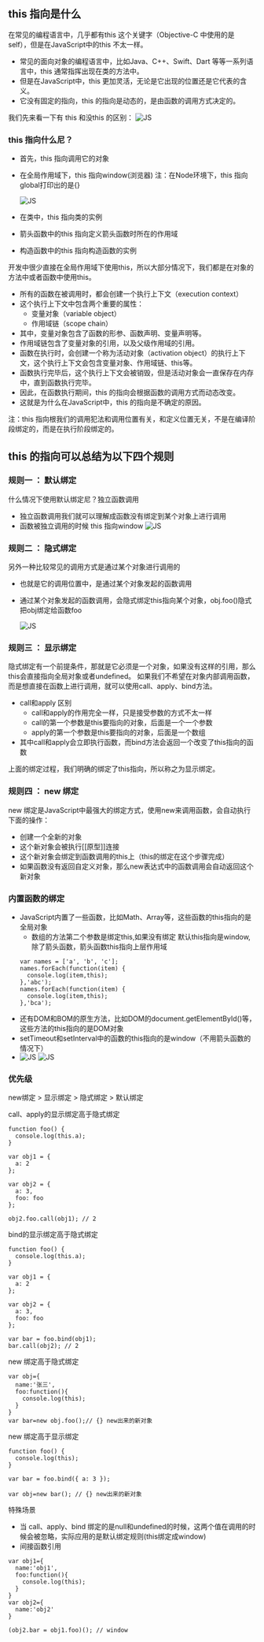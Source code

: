 ## this 指向是什么
在常见的编程语言中，几乎都有this 这个关键字（Objective-C 中使用的是self），但是在JavaScript中的this 不太一样。
- 常见的面向对象的编程语言中，比如Java、C++、Swift、Dart 等等一系列语言中，this 通常指挥出现在类的方法中。
- 但是在JavaScript中，this 更加灵活，无论是它出现的位置还是它代表的含义。
- 它没有固定的指向，this 的指向是动态的，是由函数的调用方式决定的。

我们先来看一下有 this 和没this 的区别：
  <img :src="$withBase('/images/image-26.png')" alt="JS">
### this 指向什么尼？
- 首先，this 指向调用它的对象
- 在全局作用域下，this 指向window(浏览器) 注：在Node环境下，this 指向global打印出的是{}

  <img :src="$withBase('/images/image-27.png')" alt="JS">
- 在类中，this 指向类的实例
- 箭头函数中的this 指向定义箭头函数时所在的作用域
- 构造函数中的this 指向构造函数的实例
  
开发中很少直接在全局作用域下使用this，所以大部分情况下，我们都是在对象的方法中或者函数中使用this。
- 所有的函数在被调用时，都会创建一个执行上下文（execution context）
- 这个执行上下文中包含两个重要的属性：
  - 变量对象（variable object）
  - 作用域链（scope chain）
- 其中，变量对象包含了函数的形参、函数声明、变量声明等。
- 作用域链包含了变量对象的引用，以及父级作用域的引用。
- 函数在执行时，会创建一个称为活动对象（activation object）的执行上下文，这个执行上下文会包含变量对象、作用域链、this等。
- 函数执行完毕后，这个执行上下文会被销毁，但是活动对象会一直保存在内存中，直到函数执行完毕。
- 因此，在函数执行期间，this 的指向会根据函数的调用方式而动态改变。
- 这就是为什么在JavaScript中，this 的指向是不确定的原因。
  
注：this 指向根我们的调用犯法和调用位置有关，和定义位置无关，不是在编译阶段绑定的，而是在执行阶段绑定的。
  
## this 的指向可以总结为以下四个规则
### 规则一 ： 默认绑定
什么情况下使用默认绑定尼？独立函数调用
- 独立函数调用我们就可以理解成函数没有绑定到某个对象上进行调用
- 函数被独立调用的时候 this 指向window
  <img :src="$withBase('/images/image-24.png')" alt="JS">

### 规则二 ： 隐式绑定
另外一种比较常见的调用方式是通过某个对象进行调用的
- 也就是它的调用位置中，是通过某个对象发起的函数调用
- 通过某个对象发起的函数调用，会隐式绑定this指向某个对象，obj.foo()隐式把obj绑定给函数foo
  
  <img :src="$withBase('/images/image-25.png')" alt="JS">

### 规则三 ： 显示绑定
隐式绑定有一个前提条件，那就是它必须是一个对象，如果没有这样的引用，那么this会直接指向全局对象或者undefined。
如果我们不希望在对象内部调用函数，而是想直接在函数上进行调用，就可以使用call、apply、bind方法。
- call和apply 区别
  - call和apply的作用完全一样，只是接受参数的方式不太一样
  - call的第一个参数是this要指向的对象，后面是一个一个参数
  - apply的第一个参数是this要指向的对象，后面是一个数组
- 其中call和apply会立即执行函数，而bind方法会返回一个改变了this指向的函数

上面的绑定过程，我们明确的绑定了this指向，所以称之为显示绑定。

### 规则四 ： new 绑定
new 绑定是JavaScript中最强大的绑定方式，使用new来调用函数，会自动执行下面的操作：
- 创建一个全新的对象
- 这个新对象会被执行[[原型]]连接
- 这个新对象会绑定到函数调用的this上（this的绑定在这个步骤完成）
- 如果函数没有返回自定义对象，那么new表达式中的函数调用会自动返回这个新对象

### 内置函数的绑定
- JavaScript内置了一些函数，比如Math、Array等，这些函数的this指向的是全局对象
  - 数组的方法第二个参数是绑定this,如果没有绑定 默认this指向是window,除了箭头函数，箭头函数this指向上层作用域
  ```
  var names = ['a', 'b', 'c'];
  names.forEach(function(item) {
    console.log(item,this);
  },'abc');
  names.forEach(function(item) {
    console.log(item,this);
  },'bca');
  ```
- 还有DOM和BOM的原生方法，比如DOM的document.getElementById()等，这些方法的this指向的是DOM对象
- setTimeout和setInterval中的函数的this指向的是window（不用箭头函数的情况下）
- 
  <img :src="$withBase('/images/image-28.png')" alt="JS">
  <img :src="$withBase('/images/image-29.png')" alt="JS">

### 优先级
new绑定 > 显示绑定 > 隐式绑定 > 默认绑定

call、apply的显示绑定高于隐式绑定
```
function foo() {
  console.log(this.a);
}

var obj1 = {
  a: 2 
};

var obj2 = { 
  a: 3,
  foo: foo
};

obj2.foo.call(obj1); // 2
```

bind的显示绑定高于隐式绑定
```
function foo() {
  console.log(this.a);
}

var obj1 = {
  a: 2 
};

var obj2 = { 
  a: 3,
  foo: foo
};

var bar = foo.bind(obj1);
bar.call(obj2); // 2
```

new 绑定高于隐式绑定
```
var obj={
  name:'张三',
  foo:function(){
    console.log(this);
  }
}
var bar=new obj.foo();// {} new出来的新对象
```

new 绑定高于显示绑定
```
function foo() {
  console.log(this);
}

var bar = foo.bind({ a: 3 });

var obj=new bar(); // {} new出来的新对象
```

特殊场景
- 当 call、apply、bind 绑定的是null和undefined的时候，这两个值在调用的时候会被忽略，实际应用的是默认绑定规则(this绑定成window)
- 间接函数引用
```
var obj1={
  name:'obj1',
  foo:function(){
    console.log(this);
  }
}
var obj2={
  name:'obj2'
}

(obj2.bar = obj1.foo)(); // window
```

